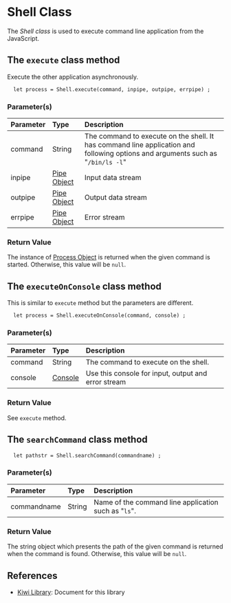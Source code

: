 # Shell Class
The *Shell class* is used to execute command line application from the JavaScript.

## The `execute` class method
Execute the other application asynchronously.
````
  let process = Shell.execute(command, inpipe, outpipe, errpipe) ;
````
### Parameter(s)

|Parameter |Type       |Description       |
|:--       |:---       |:---              |
|command   |String     |The command to execute on the shell. It has command line application and following options and arguments such as "`/bin/ls -l`"|
|inpipe    |[Pipe Object](https://github.com/steelwheels/KiwiScript/blob/master/KiwiLibrary/Document/Class/Pipe.md) | Input data stream |
|outpipe   |[Pipe Object](https://github.com/steelwheels/KiwiScript/blob/master/KiwiLibrary/Document/Class/Pipe.md) |Output data stream|
|errpipe   |[Pipe Object](https://github.com/steelwheels/KiwiScript/blob/master/KiwiLibrary/Document/Class/Pipe.md) |Error stream|

### Return Value
The instance of [Process Object](https://github.com/steelwheels/KiwiScript/blob/master/KiwiLibrary/Document/ProcessClass.md) is returned when the given command is started. Otherwise, this value will be `null`.

## The `executeOnConsole` class method
This is similar to `execute` method but the parameters are different.
````
  let process = Shell.executeOnConsole(command, console) ;
````
### Parameter(s)
|Parameter |Type       |Description       |
|:--       |:---       |:---              |
|command   |String     |The command to execute on the shell. |
|console   |[Console](https://github.com/steelwheels/KiwiScript/blob/master/KiwiLibrary/Document/Class/Console.md)   |Use this console for input, output and error stream|

### Return Value
See `execute` method.

## The `searchCommand` class method
````
  let pathstr = Shell.searchCommand(commandname) ;
````

### Parameter(s)

|Parameter   |Type       |Description       |
|:--         |:---       |:---              |
|commandname |String     |Name of the command line application such as "`ls`".|

### Return Value
The string object which presents the path of the given command is returned when the command is found. Otherwise, this value will be `null`.

## References
* [Kiwi Library](https://github.com/steelwheels/KiwiScript/blob/master/KiwiLibrary/Document/Library.md): Document for this library
